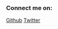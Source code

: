### Connect me on:
[Github](https://github.com/AnanyaNagar)
[Twitter](https://twitter.com/Nagar_Ananya)
